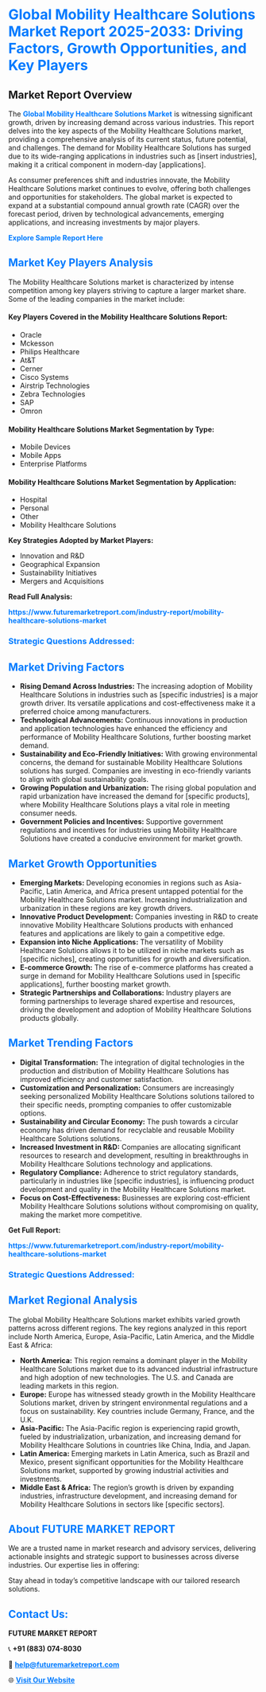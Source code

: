 <h1 style="color: #007BFF;">Global Mobility Healthcare Solutions Market Report 2025-2033: Driving Factors, Growth Opportunities, and Key Players</h1>

<section id="overview">
<h2>Market Report Overview</h2>
<p>The <a href="https://www.futuremarketreport.com/industry-report/mobility-healthcare-solutions-market" style="color: #007BFF; text-decoration: none;"><strong>Global Mobility Healthcare Solutions Market</strong></a> is witnessing significant growth, driven by increasing demand across various industries. This report delves into the key aspects of the Mobility Healthcare Solutions market, providing a comprehensive analysis of its current status, future potential, and challenges. The demand for Mobility Healthcare Solutions has surged due to its wide-ranging applications in industries such as [insert industries], making it a critical component in modern-day [applications].</p>
<p>As consumer preferences shift and industries innovate, the Mobility Healthcare Solutions market continues to evolve, offering both challenges and opportunities for stakeholders. The global market is expected to expand at a substantial compound annual growth rate (CAGR) over the forecast period, driven by technological advancements, emerging applications, and increasing investments by major players.</p>
</section>

<section id="overview">
<p><a href="https://www.futuremarketreport.com/request-sample/reportId=122443" style="color: #007BFF; text-decoration: none;"><strong>Explore Sample Report Here</strong></a></p>
</section>

<section id="key-players">
<h2 style="color: #007BFF;">Market Key Players Analysis</h2>
<p>The Mobility Healthcare Solutions market is characterized by intense competition among key players striving to capture a larger market share. Some of the leading companies in the market include:</p>
<h4>Key Players Covered in the Mobility Healthcare Solutions Report:</h4>
<ul><li>Oracle</li><li>Mckesson</li><li>Philips Healthcare</li><li>At&amp;T</li><li>Cerner</li><li>Cisco Systems</li><li>Airstrip Technologies</li><li>Zebra Technologies</li><li>SAP</li><li>Omron</li></ul>
<h4>Mobility Healthcare Solutions Market Segmentation by Type:</h4>
<ul><li>Mobile Devices</li><li>Mobile Apps</li><li>Enterprise Platforms</li></ul>

<h4>Mobility Healthcare Solutions Market Segmentation by Application:</h4>
<ul><li>Hospital</li><li>Personal</li><li>Other</li><li>Mobility Healthcare Solutions</li></ul>
<p><strong>Key Strategies Adopted by Market Players:</strong></p>
<ul>
<li>Innovation and R&D</li>
<li>Geographical Expansion</li>
<li>Sustainability Initiatives</li>
<li>Mergers and Acquisitions</li>
</ul>
</section>

<section>
<p><strong>Read Full Analysis: </strong></p><a href="https://www.futuremarketreport.com/industry-report/mobility-healthcare-solutions-market" style="color: #007BFF; text-decoration: none;"><strong>https://www.futuremarketreport.com/industry-report/mobility-healthcare-solutions-market</strong></a>
<h3 style="color: #007BFF;">Strategic Questions Addressed:</h3>
</section>

<section id="driving-factors">
<h2 style="color: #007BFF;">Market Driving Factors</h2>
<ul>
<li><strong>Rising Demand Across Industries:</strong> The increasing adoption of Mobility Healthcare Solutions in industries such as [specific industries] is a major growth driver. Its versatile applications and cost-effectiveness make it a preferred choice among manufacturers.</li>
<li><strong>Technological Advancements:</strong> Continuous innovations in production and application technologies have enhanced the efficiency and performance of Mobility Healthcare Solutions, further boosting market demand.</li>
<li><strong>Sustainability and Eco-Friendly Initiatives:</strong> With growing environmental concerns, the demand for sustainable Mobility Healthcare Solutions solutions has surged. Companies are investing in eco-friendly variants to align with global sustainability goals.</li>
<li><strong>Growing Population and Urbanization:</strong> The rising global population and rapid urbanization have increased the demand for [specific products], where Mobility Healthcare Solutions plays a vital role in meeting consumer needs.</li>
<li><strong>Government Policies and Incentives:</strong> Supportive government regulations and incentives for industries using Mobility Healthcare Solutions have created a conducive environment for market growth.</li>
</ul>
</section>

<section id="growth-opportunities">
<h2 style="color: #007BFF;">Market Growth Opportunities</h2>
<ul>
<li><strong>Emerging Markets:</strong> Developing economies in regions such as Asia-Pacific, Latin America, and Africa present untapped potential for the Mobility Healthcare Solutions market. Increasing industrialization and urbanization in these regions are key growth drivers.</li>
<li><strong>Innovative Product Development:</strong> Companies investing in R&D to create innovative Mobility Healthcare Solutions products with enhanced features and applications are likely to gain a competitive edge.</li>
<li><strong>Expansion into Niche Applications:</strong> The versatility of Mobility Healthcare Solutions allows it to be utilized in niche markets such as [specific niches], creating opportunities for growth and diversification.</li>
<li><strong>E-commerce Growth:</strong> The rise of e-commerce platforms has created a surge in demand for Mobility Healthcare Solutions used in [specific applications], further boosting market growth.</li>
<li><strong>Strategic Partnerships and Collaborations:</strong> Industry players are forming partnerships to leverage shared expertise and resources, driving the development and adoption of Mobility Healthcare Solutions products globally.</li>
</ul>
</section>

<section id="trending-factors">
<h2 style="color: #007BFF;">Market Trending Factors</h2>
<ul>
<li><strong>Digital Transformation:</strong> The integration of digital technologies in the production and distribution of Mobility Healthcare Solutions has improved efficiency and customer satisfaction.</li>
<li><strong>Customization and Personalization:</strong> Consumers are increasingly seeking personalized Mobility Healthcare Solutions solutions tailored to their specific needs, prompting companies to offer customizable options.</li>
<li><strong>Sustainability and Circular Economy:</strong> The push towards a circular economy has driven demand for recyclable and reusable Mobility Healthcare Solutions solutions.</li>
<li><strong>Increased Investment in R&D:</strong> Companies are allocating significant resources to research and development, resulting in breakthroughs in Mobility Healthcare Solutions technology and applications.</li>
<li><strong>Regulatory Compliance:</strong> Adherence to strict regulatory standards, particularly in industries like [specific industries], is influencing product development and quality in the Mobility Healthcare Solutions market.</li>
<li><strong>Focus on Cost-Effectiveness:</strong> Businesses are exploring cost-efficient Mobility Healthcare Solutions solutions without compromising on quality, making the market more competitive.</li>
</ul>
</section>

<section>
<p><strong>Get Full Report: </strong></p><a href="https://www.futuremarketreport.com/industry-report/mobility-healthcare-solutions-market" style="color: #007BFF; text-decoration: none;"><strong>https://www.futuremarketreport.com/industry-report/mobility-healthcare-solutions-market</strong></a>
<h3 style="color: #007BFF;">Strategic Questions Addressed:</h3>
</section>


<section id="regional-analysis">
<h2 style="color: #007BFF;">Market Regional Analysis</h2>
<p>The global Mobility Healthcare Solutions market exhibits varied growth patterns across different regions. The key regions analyzed in this report include North America, Europe, Asia-Pacific, Latin America, and the Middle East & Africa:</p>
<ul>
<li><strong>North America:</strong> This region remains a dominant player in the Mobility Healthcare Solutions market due to its advanced industrial infrastructure and high adoption of new technologies. The U.S. and Canada are leading markets in this region.</li>
<li><strong>Europe:</strong> Europe has witnessed steady growth in the Mobility Healthcare Solutions market, driven by stringent environmental regulations and a focus on sustainability. Key countries include Germany, France, and the U.K.</li>
<li><strong>Asia-Pacific:</strong> The Asia-Pacific region is experiencing rapid growth, fueled by industrialization, urbanization, and increasing demand for Mobility Healthcare Solutions in countries like China, India, and Japan.</li>
<li><strong>Latin America:</strong> Emerging markets in Latin America, such as Brazil and Mexico, present significant opportunities for the Mobility Healthcare Solutions market, supported by growing industrial activities and investments.</li>
<li><strong>Middle East & Africa:</strong> The region’s growth is driven by expanding industries, infrastructure development, and increasing demand for Mobility Healthcare Solutions in sectors like [specific sectors].</li>
</ul>
</section>

<footer>
<h2 style="color: #007BFF;">About FUTURE MARKET REPORT</h2>
<p>We are a trusted name in market research and advisory services, delivering actionable insights and strategic support to businesses across diverse industries. Our expertise lies in offering:</p>

<p>Stay ahead in today’s competitive landscape with our tailored research solutions.</p>

<h2 style="color: #007BFF;">Contact Us:</h2>
<p><strong>FUTURE MARKET REPORT</strong></p>
<p>📞 <strong>+91 (883) 074-8030</strong></p>
<p>📧 <strong><a href="mailto:help@futuremarketreport.com" style="color: #007BFF;">help@futuremarketreport.com</a></strong></p>
<p>🌐 <strong><a href="https://www.futuremarketreport.com/" style="color: #007BFF;">Visit Our Website</a></strong></p>
</footer>